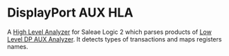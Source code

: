 # DisplayPort AUX HLA
A [High Level Analyzer](https://support.saleae.com/extensions/high-level-analyzer-extensions) for Saleae Logic 2 which parses products of [Low Level DP AUX Analyzer](https://github.com/rokiden/DPAUXAnalyzer_LL). It detects types of transactions and maps registers names.
